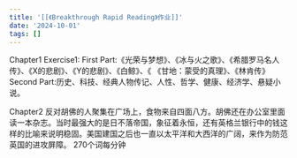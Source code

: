 ```yaml
---
title: '[[《Breakthrough Rapid Reading》作业]]'
date: '2024-10-01'
tags: []
---
```

Chapter1 
Exercise1: 
First Part:《光荣与梦想》、《冰与火之歌》、《希腊罗马名人传》、《X的悲剧》、《Y的悲剧》、《白鲸》、《 《甘地：蒙受的真理》、《林肯传》
Second Part:历史、科技、经典人物传记、人性、哲学、健康、经济学、悬疑小说。

Chapter2
反对胡佛的人聚集在广场上，食物来自四面八方。胡佛还在办公室里面读一本杂志。当时最强大的是日不落帝国，象征着永恒，还有英格兰银行中的钱这样的比喻来说明稳固。美国建国之后也一直以太平洋和大西洋的广阔，来作为防范英国的进攻屏障。
270个词每分钟
